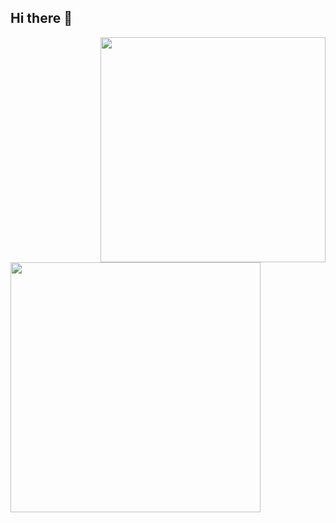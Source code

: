 ## Hi there 👋

[<img align="right" width="360" src="https://github-readme-stats.vercel.app/api/top-langs/?username=RubSevian&theme=buefy&layout=compact"/>](https://github.com/RubSevian/)


[<img align="left" width="400" src="https://github-readme-stats.vercel.app/api?username=RubSevian&theme=buefy&show_icons=true&count_private=true"/>](https://github.com/RubSevian/)
<!--
**RubSevian/RubSevian** is a ✨ _special_ ✨ repository because its `README.md` (this file) appears on your GitHub profile.

Here are some ideas to get you started:

- 🔭 I’m currently working on ...
- 🌱 I’m currently learning ...
- 👯 I’m looking to collaborate on ...
- 🤔 I’m looking for help with ...
- 💬 Ask me about ...
- 📫 How to reach me: ...
- 😄 Pronouns: ...
- ⚡ Fun fact: ...
-->
